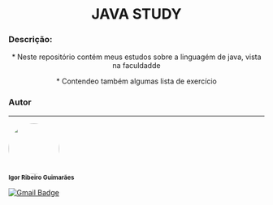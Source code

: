 <h1 align="center">JAVA STUDY</h1>


### Descrição:
<p align="center"> * Neste repositório contém meus estudos sobre a linguagém de java, vista na faculdadde</p>
<p align="center"> * Contendeo também algumas lista de exercício</p>


### Autor
---

 <img style="border-radius: 50%;" src="https://avatars.githubusercontent.com/u/98341243?s=400&u=8e06194bc07b553887fc9f83e9494a0a707637bf&v=4" width="100px;" alt=""/>
 <br />
 <sub><b>Igor Ribeiro Guimarães</b></sub></a>


[![Gmail Badge](https://img.shields.io/badge/-igorrguimaraes84@gmail.com-c14438?style=flat-square&logo=Gmail&logoColor=white&link=mailto:tgmarinho@gmail.com)](mailto:tgmarinho@gmail.com)
